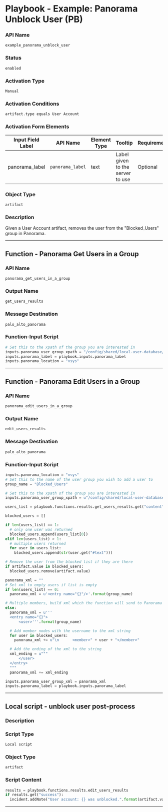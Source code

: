 <!--
    DO NOT MANUALLY EDIT THIS FILE
    THIS FILE IS AUTOMATICALLY GENERATED WITH resilient-sdk codegen
    Generated with resilient-sdk v50.1.262
-->

# Playbook - Example: Panorama Unblock User (PB)

### API Name
`example_panorama_unblock_user`

### Status
`enabled`

### Activation Type
`Manual`

### Activation Conditions
`artifact.type equals User Account`

### Activation Form Elements
| Input Field Label | API Name | Element Type | Tooltip | Requirement |
| ----------------- | -------- | ------------ | ------- | ----------- |
| panorama_label | `panorama_label` | text | Label given to the server to use | Optional |

### Object Type
`artifact`

### Description
Given a User Account artifact, removes the user from the "Blocked_Users" group in Panorama.


---
## Function - Panorama Get Users in a Group

### API Name
`panorama_get_users_in_a_group`

### Output Name
`get_users_results`

### Message Destination
`palo_alto_panorama`

### Function-Input Script
```python
# Set this to the xpath of the group you are interested in
inputs.panorama_user_group_xpath = "/config/shared/local-user-database/user-group/entry[@name='Blocked_Users']"
inputs.panorama_label = playbook.inputs.panorama_label
inputs.panorama_location = "vsys"
```

---
## Function - Panorama Edit Users in a Group

### API Name
`panorama_edit_users_in_a_group`

### Output Name
`edit_users_results`

### Message Destination
`palo_alto_panorama`

### Function-Input Script
```python
inputs.panorama_location = "vsys"
# Set this to the name of the user group you wish to add a user to
group_name = "Blocked_Users"

# Set this to the xpath of the group you are interested in
inputs.panorama_user_group_xpath = u"/config/shared/local-user-database/user-group/entry[@name='{}']".format(group_name)

users_list = playbook.functions.results.get_users_results.get("content", {}).get("user_list")

blocked_users = []

if len(users_list) == 1:
  # only one user was returned
  blocked_users.append(users_list[0])
elif len(users_list) > 1:
  # multiple users returned
  for user in users_list:
    blocked_users.append(str(user.get("#text")))

# Remove the user from the blocked list if they are there
if artifact.value in blocked_users:
  blocked_users.remove(artifact.value)

panorama_xml = ""
# Set xml to empty users if list is empty
if len(users_list) == 0:
  panorama_xml = u'<entry name="{}"/>'.format(group_name)

# Multiple members, build xml which the function will send to Panorama
else:
  panorama_xml = u'''
  <entry name="{}">
      <user>'''.format(group_name)

  # Add member nodes with the username to the xml string
  for user in blocked_users:
    panorama_xml += u"\n      <member>" + user + "</member>"

  # Add the ending of the xml to the string
  xml_ending = u"""
      </user>
  </entry>
  """
  panorama_xml += xml_ending

inputs.panorama_user_group_xml = panorama_xml
inputs.panorama_label = playbook.inputs.panorama_label
```

---

## Local script - unblock user post-process

### Description


### Script Type
`Local script`

### Object Type
`artifact`

### Script Content
```python
results = playbook.functions.results.edit_users_results
if results.get("success"):
  incident.addNote("User account: {} was unblocked.".format(artifact.value))
```

---

